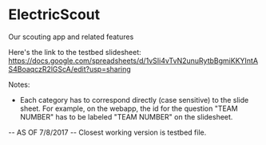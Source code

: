 # ElectricScout
Our scouting app and related features



Here's the link to the testbed slidesheet: https://docs.google.com/spreadsheets/d/1vSIi4vTvN2unuRytbBgmiKKYIntAS4BoaqczR2lGScA/edit?usp=sharing

Notes:
- Each category has to correspond directly (case sensitive) to the slide sheet. For example, on the webapp, the id for the question "TEAM NUMBER" has to be labeled "TEAM NUMBER" on the slidesheet. 

-- AS OF 7/8/2017 --
Closest working version is testbed file. 
